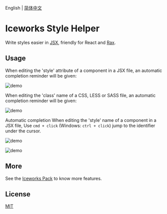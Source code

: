 English | [简体中文](./README.md)

# Iceworks Style Helper

Write styles easier in [JSX](https://reactjs.org/docs/introducing-jsx.html), friendly for React and [Rax](https://rax.js.org/).

## Usage

When editing the 'style' attribute of a component in a JSX file, an automatic completion reminder will be given:

![demo](https://img.alicdn.com/tfs/TB1oyRBF1H2gK0jSZFEXXcqMpXa-1000-586.gif)

When editing the 'class' name of a CSS, LESS or SASS file, an automatic completion reminder will be given:

![demo](https://img.alicdn.com/tfs/TB1l_zMFhD1gK0jSZFKXXcJrVXa-500-355.gif)

Automatic completion When editing the 'style' name of a component in a JSX file, Use `cmd + click`  (Windows: `ctrl + click`) jump to the identifier under the cursor.

![demo](https://img.alicdn.com/tfs/TB1l_zMFhD1gK0jSZFKXXcJrVXa-500-355.gif)

![demo](https://img.alicdn.com/tfs/TB1UDGht.Y1gK0jSZFMXXaWcVXa-1468-906.gif)

## More

See the [Iceworks Pack](https://marketplace.visualstudio.com/items?itemName=iceworks-team.iceworks) to know more features.

## License

[MIT](https://github.com/ice-lab/iceworks/blob/master/LICENSE)
